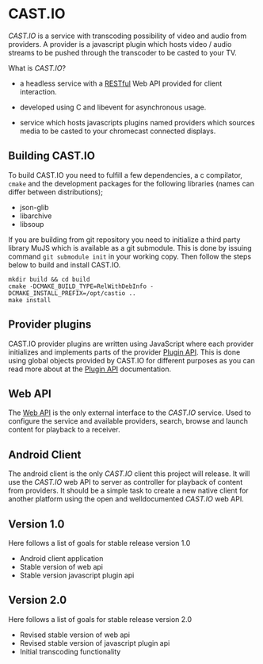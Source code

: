 CAST.IO
=======

_CAST.IO_ is a service with transcoding possibility of video and audio
from providers. A provider is a javascript plugin which hosts video /
audio streams to be pushed through the transcoder to be casted to your
TV.

What is _CAST.IO_?

 - a headless service with a [RESTful][] Web API provided for client
   interaction.

 - developed using C and libevent for asynchronous usage.

 - service which hosts javascripts plugins named providers which
   sources media to be casted to your chromecast connected displays.


[RESTful]: http://en.wikipedia.org/w/index.php?title=Representational_state_transfer "REpresental State Transfer"


## Building CAST.IO

To build CAST.IO you need to fulfill a few dependencies, a c
compilator, `cmake` and the development packages for the following
libraries (names can differ between distributions);

- json-glib
- libarchive
- libsoup

If you are building from git repository you need to initialize a third
party library MuJS which is available as a git submodule. This is done
by issuing command `git submodule init` in your working copy. Then
follow the steps below to build and install CAST.IO.

    mkdir build && cd build
    cmake -DCMAKE_BUILD_TYPE=RelWithDebInfo -DCMAKE_INSTALL_PREFIX=/opt/castio ..
	make install


## Provider plugins

CAST.IO provider plugins are written using JavaScript where each
provider initializes and implements parts of the provider
[Plugin API][]. This is done using global objects provided by CAST.IO
for different purposes as you can read more about at the [Plugin API][]
documentation.

[Plugin API]: https://github.com/hean01/castio/blob/master/PLUGINS.md "CAST.IO Plugin API"

## Web API

The [Web API][] is the only external interface to the _CAST.IO_
service. Used to configure the service and available providers,
search, browse and launch content for playback to a receiver.

[web api]: https://github.com/hean01/castio/blob/master/API.md "CAST.IO Rest API"


## Android Client

The android client is the only _CAST.IO_ client this project will
release. It will use the _CAST.IO_ web API to server as controller for
playback of content from providers. It should be a simple task to
create a new native client for another platform using the open and
welldocumented _CAST.IO_ web API.


## Version 1.0

Here follows a list of goals for stable release version 1.0

 - Android client application
 - Stable version of web api
 - Stable version javascript plugin api


## Version 2.0

Here follows a list of goals for stable release version 2.0

 - Revised stable version of web api
 - Revised stable version of javascript plugin api
 - Initial transcoding functionality

